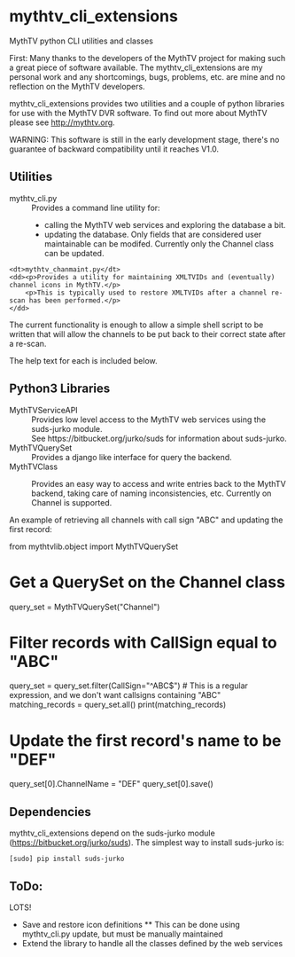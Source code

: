# mythtv_cli_extensions
MythTV python CLI utilities and classes

First: Many thanks to the developers of the MythTV project for making such a great piece of software available.  The mythtv_cli_extensions are my personal work and any shortcomings, bugs, problems, etc. are mine and no reflection on the MythTV developers.

mythtv_cli_extensions provides two utilities and a couple of python libraries for use with the MythTV DVR software.  To find out more about MythTV please see http://mythtv.org.

WARNING: This software is still in the early development stage, there's no guarantee of backward compatibility until it reaches V1.0.

## Utilities

<dl>
    <dt>mythtv_cli.py</dt>
    <dd>Provides a command line utility for:
    <ul>
        <li>calling the MythTV web services and exploring the database a bit.</li>
        <li>updating the database.  Only fields that are considered user maintainable can be modifed.  Currently only the Channel class can be updated.
    </dd>

    <dt>mythtv_chanmaint.py</dt>
    <dd><p>Provides a utility for maintaining XMLTVIDs and (eventually) channel icons in MythTV.</p>
        <p>This is typically used to restore XMLTVIDs after a channel re-scan has been performed.</p>
    </dd>
</dl>

The current functionality is enough to allow a simple shell script to be written that will allow the channels to be put back to their correct state after a re-scan.

The help text for each is included below.

## Python3 Libraries

<dl>
    <dt>MythTVServiceAPI</dt>
    <dd>Provides low level access to the MythTV web services using the suds-jurko module.<br/>
        See https://bitbucket.org/jurko/suds for information about suds-jurko.</dd>
    <dt>MythTVQuerySet</dt>
    <dd>Provides a django like interface for query the backend.</dd>
    <dt>MythTVClass</dl>
    <dd>Provides an easy way to access and write entries back to the MythTV backend, taking care of naming inconsistencies, etc.  Currently on Channel is supported.</dd>
</dl>

An example of retrieving all channels with call sign "ABC" and updating the first record:

  from mythtvlib.object import MythTVQuerySet
  
  # Get a QuerySet on the Channel class
  query_set = MythTVQuerySet("Channel")
  # Filter records with CallSign equal to "ABC"
  query_set = query_set.filter(CallSign="^ABC$")  # This is a regular expression, and we don't want callsigns containing "ABC"
  matching_records = query_set.all()
  print(matching_records)
  # Update the first record's name to be "DEF"
  query_set[0].ChannelName = "DEF"
  query_set[0].save()


## Dependencies

mythtv_cli_extensions depend on the suds-jurko module (https://bitbucket.org/jurko/suds).  The simplest way to install suds-jurko is:

    [sudo] pip install suds-jurko


## ToDo:

LOTS!

* Save and restore icon definitions
** This can be done using mythtv_cli.py update, but must be manually maintained
* Extend the library to handle all the classes defined by the web services

